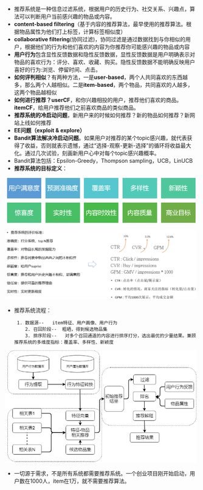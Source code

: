 + 推荐系统是一种信息过滤系统，根据用户的历史行为、社交关系、兴趣点，算法可以判断用户当前感兴趣的物品或内容。
+ **content-based filtering**（基于内容的推荐算法，最早使用的推荐算法。根据物品属性为他们打上标签，计算标签相似度）
+ **collaborative filtering**(协同过滤)，协同过滤是通过数据找到与你相似的用户，根据他们的行为和他们喜欢的内容为你推荐你可能感兴趣的物品或内容
+ **用户行为**包含显性反馈数据和隐性反馈数据，显性反馈数据是用户明确表示对物品的喜欢行为：评分、喜欢、收藏、购买。隐性反馈数据不能明确反映用户喜好的行为:浏览、停留时间、点击。
+ **如何评判相似**？有两种方法，一是**user-based**，两个人共同喜欢的东西越多，那么两个人越相似。二是**item-based**，两个物品，共同喜欢的人越多，这两个物品越相似
+ **如何进行推荐？userCF**，和你兴趣相投的用户，推荐他们喜欢的商品。**itemCF**，给用户推荐他们之前喜欢商品的类似商品。
+ **推荐系统的冷启动问题**，新用户来的时候如何推荐？新的物品如何推荐？新网站上线如何推荐
+ **EE问题（exploit & explore）**
+ **Bandit算法解决冷启动问题**。如果用户对推荐的某个topic感兴趣，就代表获得了收益，否则就表示遗憾，通过“选择-观察-更新-选择”的循环将收益最大化。通过几次试验，刻画新用户心中对每个topic感兴趣概率。
+ Bandit算法包括：Epsilon-Greedy，Thompson sampling，UCB，LinUCB
+ **推荐系统的目标定义**：

<img src="figure/image-20210310104736910.png" alt="image-20210310104736910" style="zoom:67%;" />

![image-20210310104831297](figure/image-20210310104831297.png)

+ 推荐系统流程：

       1. 数据源--   item特征、用户画像、用户行为
          2. 召回阶段--  粗晒，得到候选物品集
          3. 排序阶段--   对多个召回通道的内容进行排序打分，选出最优的少量结果。兼顾推荐系统的多维度指标：覆盖率、多样性、新颖度

<img src="figure/image-20210310105659810.png" alt="image-20210310105659810" style="zoom:67%;" />

+ 一切源于需求，不是所有系统都需要推荐系统。一个创业项目刚开始启动，用户数在1000人，item在1万，就不需要推荐算法。

























